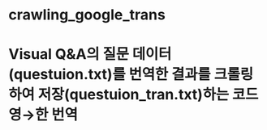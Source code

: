 # crawling_google_trans
<h1>Visual Q&A의 질문 데이터(questuion.txt)를 번역한 결과를 크롤링하여 저장(questuion_tran.txt)하는 코드</1>
영→한 번역
